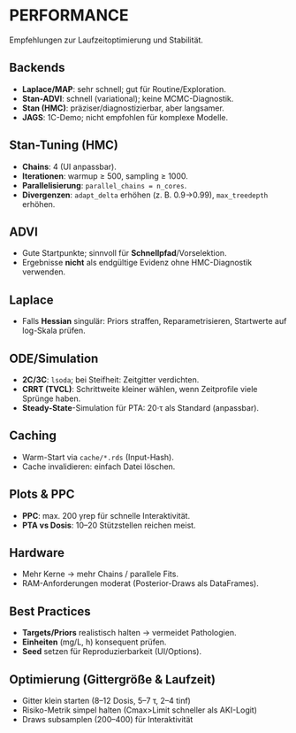 # PERFORMANCE

Empfehlungen zur Laufzeitoptimierung und Stabilität.

## Backends
- **Laplace/MAP**: sehr schnell; gut für Routine/Exploration.  
- **Stan-ADVI**: schnell (variational); keine MCMC-Diagnostik.  
- **Stan (HMC)**: präziser/diagnostizierbar, aber langsamer.  
- **JAGS**: 1C-Demo; nicht empfohlen für komplexe Modelle.

## Stan-Tuning (HMC)
- **Chains**: 4 (UI anpassbar).  
- **Iterationen**: warmup ≥ 500, sampling ≥ 1000.  
- **Parallelisierung**: `parallel_chains = n_cores`.  
- **Divergenzen**: `adapt_delta` erhöhen (z. B. 0.9→0.99), `max_treedepth` erhöhen.

## ADVI
- Gute Startpunkte; sinnvoll für **Schnellpfad**/Vorselektion.  
- Ergebnisse **nicht** als endgültige Evidenz ohne HMC-Diagnostik verwenden.

## Laplace
- Falls **Hessian** singulär: Priors straffen, Reparametrisieren, Startwerte auf log-Skala prüfen.

## ODE/Simulation
- **2C/3C**: `lsoda`; bei Steifheit: Zeitgitter verdichten.  
- **CRRT (TVCL)**: Schrittweite kleiner wählen, wenn Zeitprofile viele Sprünge haben.  
- **Steady-State**-Simulation für PTA: 20·τ als Standard (anpassbar).

## Caching
- Warm-Start via `cache/*.rds` (Input-Hash).  
- Cache invalidieren: einfach Datei löschen.

## Plots & PPC
- **PPC**: max. 200 yrep für schnelle Interaktivität.  
- **PTA vs Dosis**: 10–20 Stützstellen reichen meist.

## Hardware
- Mehr Kerne → mehr Chains / parallele Fits.  
- RAM-Anforderungen moderat (Posterior-Draws als DataFrames).

## Best Practices
- **Targets/Priors** realistisch halten → vermeidet Pathologien.  
- **Einheiten** (mg/L, h) konsequent prüfen.  
- **Seed** setzen für Reproduzierbarkeit (UI/Options).

## Optimierung (Gittergröße & Laufzeit)
- Gitter klein starten (8–12 Dosis, 5–7 τ, 2–4 tinf)
- Risiko-Metrik simpel halten (Cmax>Limit schneller als AKI-Logit)
- Draws subsamplen (200–400) für Interaktivität
